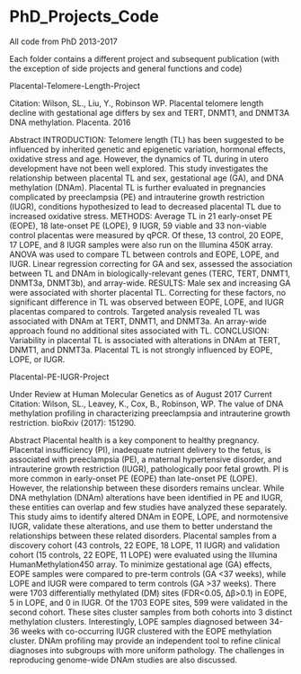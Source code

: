 # PhD_Projects_Code
All code from PhD 2013-2017

Each folder contains a different project and subsequent publication (with the exception of side projects and general functions and code)

Placental-Telomere-Length-Project

Citation: Wilson, SL., Liu, Y., Robinson WP. Placental telomere length decline with gestational age differs by sex and TERT, DNMT1, and DNMT3A DNA methylation. Placenta. 2016

Abstract
INTRODUCTION:
Telomere length (TL) has been suggested to be influenced by inherited genetic and epigenetic variation, hormonal effects, oxidative stress and age. However, the dynamics of TL during in utero development have not been well explored. This study investigates the relationship between placental TL and sex, gestational age (GA), and DNA methylation (DNAm). Placental TL is further evaluated in pregnancies complicated by preeclampsia (PE) and intrauterine growth restriction (IUGR), conditions hypothesized to lead to decreased placental TL due to increased oxidative stress.
METHODS:
Average TL in 21 early-onset PE (EOPE), 18 late-onset PE (LOPE), 9 IUGR, 59 viable and 33 non-viable control placentas were measured by qPCR. Of these, 13 control, 20 EOPE, 17 LOPE, and 8 IUGR samples were also run on the Illumina 450K array. ANOVA was used to compare TL between controls and EOPE, LOPE, and IUGR. Linear regression correcting for GA and sex, assessed the association between TL and DNAm in biologically-relevant genes (TERC, TERT, DNMT1, DNMT3a, DNMT3b), and array-wide.
RESULTS:
Male sex and increasing GA were associated with shorter placental TL. Correcting for these factors, no significant difference in TL was observed between EOPE, LOPE, and IUGR placentas compared to controls. Targeted analysis revealed TL was associated with DNAm at TERT, DNMT1, and DNMT3a. An array-wide approach found no additional sites associated with TL.
CONCLUSION:
Variability in placental TL is associated with alterations in DNAm at TERT, DNMT1, and DNMT3a. Placental TL is not strongly influenced by EOPE, LOPE, or IUGR.

Placental-PE-IUGR-Project

Under Review at Human Molecular Genetics as of August 2017
Current Citation: Wilson, SL., Leavey, K., Cox, B., Robinson, WP. The value of DNA methylation profiling in characterizing preeclampsia and intrauterine growth restriction. bioRxiv (2017): 151290.

Abstract
Placental health is a key component to healthy pregnancy. Placental insufficiency (PI), inadequate nutrient delivery to the fetus, is associated with preeclampsia (PE), a maternal hypertensive disorder, and intrauterine growth restriction (IUGR), pathologically poor fetal growth. PI is more common in early-onset PE (EOPE) than late-onset PE (LOPE). However, the relationship between these disorders remains unclear. While DNA methylation (DNAm) alterations have been identified in PE and IUGR, these entities can overlap and few studies have analyzed these separately. This study aims to identify altered DNAm in EOPE, LOPE, and normotensive IUGR, validate these alterations, and use them to better understand the relationships between these related disorders. Placental samples from a discovery cohort (43 controls, 22 EOPE, 18 LOPE, 11 IUGR) and validation cohort (15 controls, 22 EOPE, 11 LOPE) were evaluated using the Illumina HumanMethylation450 array. To minimize gestational age (GA) effects, EOPE samples were compared to pre-term controls (GA <37 weeks), while LOPE and IUGR were compared to term controls (GA >37 weeks). There were 1703 differentially methylated (DM) sites (FDR<0.05, ∆β>0.1) in EOPE, 5 in LOPE, and 0 in IUGR. Of the 1703 EOPE sites, 599 were validated in the second cohort. These sites cluster samples from both cohorts into 3 distinct methylation clusters. Interestingly, LOPE samples diagnosed between 34-36 weeks with co-occurring IUGR clustered with the EOPE methylation cluster. DNAm profiling may provide an independent tool to refine clinical diagnoses into subgroups with more uniform pathology. The challenges in reproducing genome-wide DNAm studies are also discussed.
